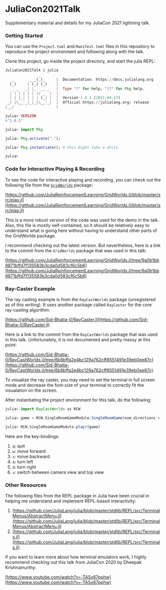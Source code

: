 # JuliaCon2021Talk

Supplementary material and details for my JuliaCon 2021 lightning talk.

### Getting Started

You can use the `Project.toml` and `Manifest.toml` files in this repository to reproduce the project environment and following along with the talk.

Clone this project, go inside the project directory, and start the julia REPL:

```julia
JuliaCon2021Talk $ julia
               _
   _       _ _(_)_     |  Documentation: https://docs.julialang.org
  (_)     | (_) (_)    |
   _ _   _| |_  __ _   |  Type "?" for help, "]?" for Pkg help.
  | | | | | | |/ _` |  |
  | | |_| | | | (_| |  |  Version 1.6.1 (2021-04-23)
 _/ |\__'_|_|_|\__'_|  |  Official https://julialang.org/ release
|__/                   |

julia> VERSION
v"1.6.1"

julia> import Pkg

julia> Pkg.activate(".");

julia> Pkg.instantiate(); # this might take a while

julia>
```

### Code for Interactive Playing & Recording

To see the code for interactive playing and recording, you can check out the following file from the [`GridWorlds`](https://github.com/JuliaReinforcementLearning/GridWorlds.jl) package:

[https://github.com/JuliaReinforcementLearning/GridWorlds.jl/blob/master/src/play.jl](https://github.com/JuliaReinforcementLearning/GridWorlds.jl/blob/master/src/play.jl)

This is a more robust version of the code was used for the demo in the talk. Also, this file is mostly self-contained, so it should be relatively easy to understand what is going here without having to understand other parts of the GridWorlds package.

I recommend checking out the latest version. But nevertheless, here is a link to the commit from the `GridWorlds` package that was used in this talk:

[https://github.com/JuliaReinforcementLearning/GridWorlds.jl/tree/9a0b1bb9871bffd7f135583b3cda0d583cf6c5b6](https://github.com/JuliaReinforcementLearning/GridWorlds.jl/tree/9a0b1bb9871bffd7f135583b3cda0d583cf6c5b6)

### Ray-Caster Example

The ray casting example is from the `RayCastWorlds` package (unregistered as of this writing). It uses another package called `RayCaster` for the core ray-casting algorithm:

[https://github.com/Sid-Bhatia-0/RayCaster.jl](https://github.com/Sid-Bhatia-0/RayCaster.jl)

Here is a link to the commit from the `RayCastWorlds` package that was used in this talk. Unfortunately, it is not documented and pretty messy at this point:

[https://github.com/Sid-Bhatia-0/RayCastWorlds.jl/tree/6b8bffa2e4bc129a762cff8551491e39eb0ee87c](https://github.com/Sid-Bhatia-0/RayCastWorlds.jl/tree/6b8bffa2e4bc129a762cff8551491e39eb0ee87c)

To visualize the ray caster, you may need to set the terminal in full screen mode and decrease the font-size of your terminal to correctly fit the visualation on the screen.

After instantiating the project environment for this talk, do the following:

```julia
julia> import RayCastWorlds as RCW

julia> game = RCW.SingleRoomGameModule.SingleRoomGame(num_directions = 256);

julia> RCW.SingleRoomGameModule.play!(game)
```

Here are the key-bindings:
1. `q`: quit
1. `w`: move forward
1. `s`: move backward
1. `a`: turn left
1. `d`: turn right
1. `v`: switch between camera view and top view

### Other Resources

The following files from the REPL package in Julia have been crucial in helping me understand and implement REPL-based interactivity:

1. [https://github.com/JuliaLang/julia/blob/master/stdlib/REPL/src/TerminalMenus/AbstractMenu.jl](https://github.com/JuliaLang/julia/blob/master/stdlib/REPL/src/TerminalMenus/AbstractMenu.jl)
1. [https://github.com/JuliaLang/julia/blob/master/stdlib/REPL/src/Terminals.jl](https://github.com/JuliaLang/julia/blob/master/stdlib/REPL/src/Terminals.jl)

If you want to learn more about how terminal emulators work, I highly recommend checking out this talk from JuliaCon 2020 by Dheepak Krishnamurthy:

[https://www.youtube.com/watch?v=-TASx67pphw](https://www.youtube.com/watch?v=-TASx67pphw)

